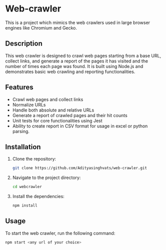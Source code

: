 # Web-crawler

This is a project which mimics the web crawlers used in large browser engines like Chromium and Gecko.

## Description

This web crawler is designed to crawl web pages starting from a base URL, collect links, and generate a report of the pages it has visited and the number of times each page was found. It is built using Node.js and demonstrates basic web crawling and reporting functionalities.

## Features

- Crawl web pages and collect links
- Normalize URLs
- Handle both absolute and relative URLs
- Generate a report of crawled pages and their hit counts
- Unit tests for core functionalities using Jest
- Ability to create report in CSV format for usage in excel or python parsing.

## Installation

1. Clone the repository:
    ```sh
    git clone https://github.com/Adityasinghvats/web-crawler.git
    ```
2. Navigate to the project directory:
    ```sh
    cd webcrawler
    ```
3. Install the dependencies:
    ```sh
    npm install
    ```

## Usage

To start the web crawler, run the following command:
```sh
npm start <any url of your choice>
